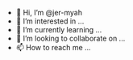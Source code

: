 - 👋 Hi, I’m @jer-myah
- 👀 I’m interested in ...
- 🌱 I’m currently learning ...
- 💞️ I’m looking to collaborate on ...
- 📫 How to reach me ...

<!---
jer-myah/jer-myah is a ✨ special ✨ repository because its `README.md` (this file) appears on your GitHub profile.
You can click the Preview link to take a look at your changes.
--->
